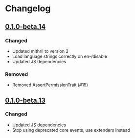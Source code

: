 # Changelog

## [0.1.0-beta.14](https://github.com/flarum/approval/compare/v0.1.0-beta.13...v0.1.0-beta.14)

### Changed
- Updated mithril to version 2
- Load language strings correctly on en-/disable
- Updated JS dependencies

### Removed
- Removed AssertPermissionTrait (#19)

## [0.1.0-beta.13](https://github.com/flarum/approval/compare/v0.1.0-beta.12...v0.1.0-beta.13)

### Changed
- Updated JS dependencies
- Stop using deprecated core events, use extenders instead
